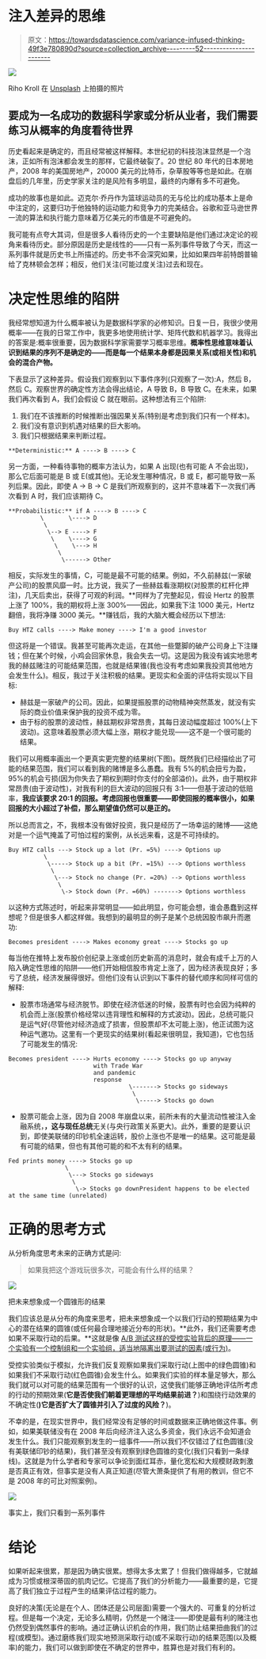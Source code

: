 # 注入差异的思维

> 原文：<https://towardsdatascience.com/variance-infused-thinking-49f3e780890d?source=collection_archive---------52----------------------->

![](img/4cc7d044295ab1b32289dd924efe7e88.png)

Riho Kroll 在 [Unsplash](https://unsplash.com?utm_source=medium&utm_medium=referral) 上拍摄的照片

## 要成为一名成功的数据科学家或分析从业者，我们需要练习从概率的角度看待世界

历史看起来是确定的，而且经常被这样解释。本世纪初的科技泡沫显然是一个泡沫，正如所有泡沫都会发生的那样，它最终破裂了。20 世纪 80 年代的日本房地产，2008 年的美国房地产，20000 美元的比特币，杂草股等等也是如此。在崩盘后的几年里，历史学家关注的是风险有多明显，最终的内爆有多不可避免。

成功的故事也是如此。迈克尔·乔丹作为篮球运动员的无与伦比的成功基本上是命中注定的，这要归功于他独特的运动能力和竞争力的完美结合。谷歌和亚马逊世界一流的算法和执行能力意味着万亿美元的市值是不可避免的。

我可能有点夸大其词，但是很多人看待历史的一个主要缺陷是他们通过决定论的视角来看待历史。部分原因是历史是线性的——只有一系列事件导致了今天，而这一系列事件就是历史书上所描述的。历史书不会深究如果，比如如果四年前特朗普输给了克林顿会怎样；相反，他们关注(可能过度关注)过去和现在。

# 决定性思维的陷阱

我经常想知道为什么概率被认为是数据科学家的必修知识。日复一日，我很少使用概率——在我的日常工作中，我更多地使用统计学、矩阵代数和机器学习。我得出的答案是:概率很重要，因为数据科学家需要学习概率思维。**概率性思维意味着认识到结果的序列不是确定的——而是每一个结果本身都是因果关系(或相关性)和机会的混合产物。**

下表显示了这种差异。假设我们观察到以下事件序列(只观察了一次):A，然后 B，然后 C。观察世界的确定性方法会得出结论，A 导致 B，B 导致 C。在未来，如果我们再次看到 A，我们会假设 C 就在眼前。这种想法有三个陷阱:

1.  我们在不该推断的时候推断出强因果关系(特别是考虑到我们只有一个样本)。
2.  我们没有意识到机遇对结果的巨大影响。
3.  我们只根据结果来判断过程。

```
**Deterministic:** A ----> B ----> C
```

另一方面，一种看待事物的概率方法认为，如果 A 出现(也有可能 A 不会出现)，那么它后面可能是 B 或 E(或其他)。无论发生哪种情况，B 或 E，都可能导致一系列后果。因此，即使 A -> B -> C 是我们所观察到的，这并不意味着下一次我们再次看到 A 时，我们应该期待 C。

```
**Probabilistic:** if A ----> B ----> C
         \       \----> D
          \   
           \--> E ----> F
            \    \----> G
             \    \---> H
              \
               \------> Other
```

相反，实际发生的事情，C，可能是最不可能的结果。例如，不久前赫兹(一家破产公司)的股票风靡一时。比方说，我买了一些赫兹看涨期权(对股票的杠杆化押注)，几天后卖出，获得了可观的利润。**同样为了完整起见，假设 Hertz 的股票上涨了 100%，我的期权将上涨 300%——因此，如果我下注 1000 美元，Hertz 翻倍，我将净赚 3000 美元。**赚钱后，我的大脑大概会经历以下想法:

```
Buy HTZ calls ----> Make money ----> I'm a good investor
```

但这将是一个错误。我甚至可能再次走运，在其他一些蹩脚的破产公司身上下注赚钱；但在某个时候，小鸡会回家休息，我会失去一切。这是因为我没有诚实地思考我的赫兹赌注的可能结果范围，也就是结果锥(我也没有考虑如果我投资其他地方会发生什么)。相反，我过于关注积极的结果。更现实和全面的评估将实现以下目标:

*   赫兹是一家破产的公司。因此，如果提振股票的动物精神突然蒸发，就没有实际的商业价值来保护我的投资不成为零。
*   由于标的股票的波动性，赫兹期权非常昂贵，其每日波动幅度超过 100%(上下波动)。这意味着股票必须大幅上涨，期权才能兑现——这不是一个很可能的结果。

我们可以用概率画出一个更真实更完整的结果树(下图)。既然我们已经描绘出了可能的结果范围，我们可以看到我的赌博是多么愚蠢。我有 5%的机会扭亏为盈，95%的机会亏损(因为你失去了期权到期时你支付的全部溢价)。此外，由于期权非常昂贵(由于波动性)，对我有利的巨大波动的回报只有 3:1——但基于波动的低赔率，**我应该要求 20:1 的回报。考虑回报也很重要——即使回报的概率很小，如果回报的大小超过了补偿，那么期望值仍然可以是正的。**

所以总而言之，不，我根本没有做好投资，我只是经历了一场幸运的赌博——这绝对是一个运气掩盖了可怕过程的案例，从长远来看，这是不可持续的。

```
Buy HTZ calls ---> Stock up a lot (Pr. =5%) ----> Options up
          \
           \-----> Stock up a bit (Pr. =15%) ---> Options worthless
            \
             \---> Stock no change (Pr. =20%) --> Options worthless
              \
               \-> Stock down (Pr. =60%) -------> Options worthless
```

以这种方式陈述时，听起来非常明显——如此明显，你可能会想，谁会愚蠢到这样想呢？但是很多人都这样做。我想到的最明显的例子是某个总统因股市飙升而邀功:

```
Becomes president ----> Makes economy great ----> Stocks go up
```

每当他在推特上发布股价创纪录上涨或创历史新高的消息时，就会有成千上万的人陷入确定性思维的陷阱——他们开始相信股市肯定上涨了，因为经济表现良好；多亏了总统，经济发展得很好。但他们没有认识到以下事件的替代顺序和同样可信的解释:

*   股票市场通常与经济脱节。即使在经济低迷的时候，股票有时也会因为纯粹的机会而上涨(股票价格经常以违背理性和解释的方式波动)。因此，总统可能只是运气好(尽管他对经济造成了损害，但股票却不太可能上涨)，他正试图为这种运气邀功。这里有一个更现实的结果树(看起来很明显，我知道)，它也包括了可能发生的情况:

```
Becomes president ----> Hurts economy ----> Stocks go up anyway
                        with Trade War
                        and pandemic 
                        response                                  
                                  \-------> Stocks go sideways
                                   \
                                    \-----> Stocks go down
```

*   股票可能会上涨，因为自 2008 年崩盘以来，前所未有的大量流动性被注入金融系统，**，这与现任总统**无关(与央行政策关系更大)。此外，重要的是要认识到，即使美联储的印钞机全速运转，股价上涨也不是唯一的结果。这可能是最有可能的结果，但也有其他可能的和不太有利的结果。

```
Fed prints money ----> Stocks go up
                \
                 \---> Stocks go sideways
                  \
                   \-> Stocks go downPresident happens to be elected at the same time (unrelated)
```

# 正确的思考方式

从分析角度思考未来的正确方式是问:

> 如果我把这个游戏玩很多次，可能会有什么样的结果？

![](img/d31cffa8b86c04851d0250c3545f4353.png)

把未来想象成一个圆锥形的结果

我们应该总是从分布的角度来思考，把未来想象成一个以我们行动的预期结果为中心的潜在结果的圆锥(或任何最合理地接近分布的形状)。**此外，我们还需要考虑如果不采取行动的后果。**这就是像 [A/B 测试这样的受控实验背后的原理——一个实验有一个控制组和一个实验组，适当地隔离出要测试的因素(或行为)](/data-science-fundamentals-a-b-testing-cb371ceecc27)。

受控实验类似于模拟，允许我们反复观察如果我们采取行动(上图中的绿色圆锥)和如果我们不采取行动(红色圆锥)会发生什么。如果我们实验的样本量足够大，那么我们就可以对可能的结果范围有一个很好的认识，这使我们能够正确地评估所考虑的行动的预期效果(**它是否使我们朝着更理想的平均结果前进？**)和围绕行动效果的不确定性(**)它是否扩大了圆锥并引入了过度的风险？**)。

不幸的是，在现实世界中，我们经常没有足够的时间或数据来正确地做这件事。例如，如果美联储没有在 2008 年后向经济注入这么多资金，我们永远不会知道会发生什么。我们只能观察到发生的一组事件——所以我们不仅错过了红色圆锥(没有美联储印钞的结果)，我们甚至没有观察到绿色圆锥的变化(我们只看到一条绿线)。这就是为什么学者和专家可以争论到面红耳赤，量化宽松和大规模财政刺激是否真正有效，但事实是没有人真正知道(尽管大萧条提供了有用的教训，但它不是 2008 年的可比对照案例)。

![](img/cbe2c9ea7262a33ac9ed746cfd81c3ca.png)

事实上，我们只看到一系列事件

# 结论

如果听起来很累，那是因为确实很累。想得太多太累了！但我们做得越多，它就越成为习惯或根深蒂固的肌肉记忆。它提高了我们的分析能力——最重要的是，它提高了我们独立于过程产生的结果评估过程的能力。

良好的决策(无论是在个人、团体还是公司层面)需要一个强大的、可重复的分析过程。但是每一个决定，无论多么精明，仍然是一个赌注——即使是最有利的赌注也仍然受到偶然事件的影响。通过正确认识机会的作用，我们防止结果扭曲我们的过程(或模型)。通过磨练我们现实地预测采取行动(或不采取行动)的结果范围(以及概率)的能力，我们可以做到即使在不确定的世界中，胜算也是对我们有利的。